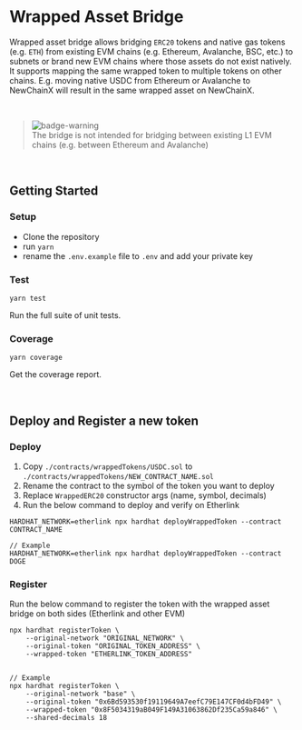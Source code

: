 # Wrapped Asset Bridge

Wrapped asset bridge allows bridging `ERC20` tokens and native gas tokens (e.g. `ETH`) from existing EVM chains (e.g. Ethereum, Avalanche, BSC, etc.) to subnets or brand new EVM chains where those assets do not exist natively. It supports mapping the same wrapped token to multiple tokens on other chains. E.g. moving native USDC from Ethereum or Avalanche to NewChainX will result in the same wrapped asset on NewChainX.


<br>


[badge-warning]: https://github.com/Mqxx/GitHub-Markdown/blob/main/blockquotes/badge/dark-theme/warning.svg 'Warning'

> ![badge-warning][badge-warning]<br>
> The bridge is not intended for bridging between existing L1 EVM chains (e.g. between Ethereum and Avalanche)

<br>

## Getting Started

### Setup

- Clone the repository
- run `yarn`
- rename the `.env.example` file to `.env` and add your private key

### Test

`yarn test`

Run the full suite of unit tests.

### Coverage

`yarn coverage`

Get the coverage report.

<br>

## Deploy and Register a new token

### Deploy

1. Copy `./contracts/wrappedTokens/USDC.sol` to `./contracts/wrappedTokens/NEW_CONTRACT_NAME.sol`
2. Rename the contract to the symbol of the token you want to deploy
3. Replace `WrappedERC20` constructor args (name, symbol, decimals)
4. Run the below command to deploy and verify on Etherlink

```
HARDHAT_NETWORK=etherlink npx hardhat deployWrappedToken --contract CONTRACT_NAME

// Example
HARDHAT_NETWORK=etherlink npx hardhat deployWrappedToken --contract DOGE

```

### Register

Run the below command to register the token with the wrapped asset bridge on both sides (Etherlink and other EVM)

```
npx hardhat registerToken \
    --original-network "ORIGINAL_NETWORK" \
    --original-token "ORIGINAL_TOKEN_ADDRESS" \
    --wrapped-token "ETHERLINK_TOKEN_ADDRESS"


// Example
npx hardhat registerToken \
    --original-network "base" \
    --original-token "0x6Bd593530f19119649A7eefC79E147CF0d4bFD49" \
    --wrapped-token "0x8F5034319aB049F149A31063862Df235Ca59a846" \
    --shared-decimals 18

```